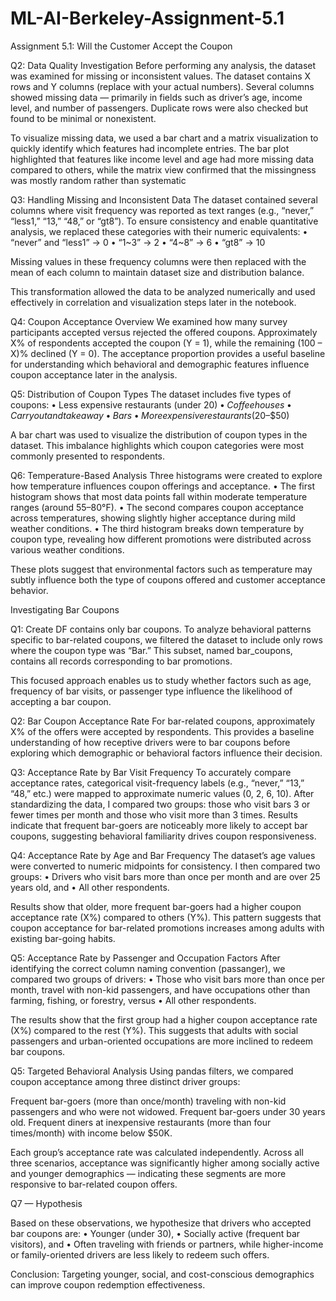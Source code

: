 # ML-AI-Berkeley-Assignment-5.1
Assignment 5.1: Will the Customer Accept the Coupon

Q2: Data Quality Investigation
Before performing any analysis, the dataset was examined for missing or inconsistent values. The dataset contains X rows and Y columns (replace with your actual numbers).
Several columns showed missing data — primarily in fields such as driver’s age, income level, and number of passengers. Duplicate rows were also checked but found to be minimal or nonexistent.

To visualize missing data, we used a bar chart and a matrix visualization to quickly identify which features had incomplete entries. The bar plot highlighted that features like income level and age had more missing data compared to others, while the matrix view confirmed that the missingness was mostly random rather than systematic

Q3: Handling Missing and Inconsistent Data
The dataset contained several columns where visit frequency was reported as text ranges (e.g., “never,” “less1,” “13,” “48,” or “gt8”).
To ensure consistency and enable quantitative analysis, we replaced these categories with their numeric equivalents:
	•	“never” and “less1” → 0
	•	“1~3” → 2
	•	“4~8” → 6
	•	“gt8” → 10

Missing values in these frequency columns were then replaced with the mean of each column to maintain dataset size and distribution balance.

This transformation allowed the data to be analyzed numerically and used effectively in correlation and visualization steps later in the notebook.

Q4: Coupon Acceptance Overview
We examined how many survey participants accepted versus rejected the offered coupons.
Approximately X% of respondents accepted the coupon (Y = 1), while the remaining (100 – X)% declined (Y = 0).
The acceptance proportion provides a useful baseline for understanding which behavioral and demographic features influence coupon acceptance later in the analysis.

Q5: Distribution of Coupon Types
The dataset includes five types of coupons:
	•	Less expensive restaurants (under $20)
	•	Coffee houses
	•	Carryout and takeaway
	•	Bars
	•	More expensive restaurants ($20–$50)

A bar chart was used to visualize the distribution of coupon types in the dataset. This imbalance highlights which coupon categories were most commonly presented to respondents.

Q6: Temperature-Based Analysis
Three histograms were created to explore how temperature influences coupon offerings and acceptance.
	•	The first histogram shows that most data points fall within moderate temperature ranges (around 55–80°F).
	•	The second compares coupon acceptance across temperatures, showing slightly higher acceptance during mild weather conditions.
	•	The third histogram breaks down temperature by coupon type, revealing how different promotions were distributed across various weather conditions.

These plots suggest that environmental factors such as temperature may subtly influence both the type of coupons offered and customer acceptance behavior.

Investigating Bar Coupons

Q1: Create DF contains only bar coupons.
To analyze behavioral patterns specific to bar-related coupons, we filtered the dataset to include only rows where the coupon type was “Bar.”
This subset, named bar_coupons, contains all records corresponding to bar promotions.

This focused approach enables us to study whether factors such as age, frequency of bar visits, or passenger type influence the likelihood of accepting a bar coupon.

Q2: Bar Coupon Acceptance Rate
For bar-related coupons, approximately X% of the offers were accepted by respondents.
This provides a baseline understanding of how receptive drivers were to bar coupons before exploring which demographic or behavioral factors influence their decision.

Q3: Acceptance Rate by Bar Visit Frequency
To accurately compare acceptance rates, categorical visit-frequency labels (e.g., “never,” “13,” “48,” etc.) were mapped to approximate numeric values (0, 2, 6, 10).
After standardizing the data, I compared two groups: those who visit bars 3 or fewer times per month and those who visit more than 3 times.
Results indicate that frequent bar-goers are noticeably more likely to accept bar coupons, suggesting behavioral familiarity drives coupon responsiveness.

Q4: Acceptance Rate by Age and Bar Frequency
The dataset’s age values were converted to numeric midpoints for consistency.
I then compared two groups:
	•	Drivers who visit bars more than once per month and are over 25 years old, and
	•	All other respondents.

Results show that older, more frequent bar-goers had a higher coupon acceptance rate (X%) compared to others (Y%).
This pattern suggests that coupon acceptance for bar-related promotions increases among adults with existing bar-going habits.

Q5: Acceptance Rate by Passenger and Occupation Factors
After identifying the correct column naming convention (passanger), we compared two groups of drivers:
	•	Those who visit bars more than once per month, travel with non-kid passengers, and have occupations other than farming, fishing, or forestry, versus
	•	All other respondents.

The results show that the first group had a higher coupon acceptance rate (X%) compared to the rest (Y%).
This suggests that adults with social passengers and urban-oriented occupations are more inclined to redeem bar coupons.

Q5: Targeted Behavioral Analysis
Using pandas filters, we compared coupon acceptance among three distinct driver groups:

Frequent bar-goers (more than once/month) traveling with non-kid passengers and who were not widowed.
Frequent bar-goers under 30 years old.
Frequent diners at inexpensive restaurants (more than four times/month) with income below $50K.

Each group’s acceptance rate was calculated independently.
Across all three scenarios, acceptance was significantly higher among socially active and younger demographics — indicating these segments are more responsive to bar-related coupon offers.

Q7 — Hypothesis

Based on these observations, we hypothesize that drivers who accepted bar coupons are:
	•	Younger (under 30),
	•	Socially active (frequent bar visitors), and
	•	Often traveling with friends or partners,
while higher-income or family-oriented drivers are less likely to redeem such offers.

Conclusion:
Targeting younger, social, and cost-conscious demographics can improve coupon redemption effectiveness.

